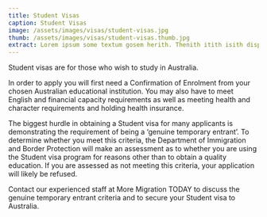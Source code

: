 ```yaml
---
title: Student Visas
caption: Student Visas
image: /assets/images/visas/student-visas.jpg
thumb: /assets/images/visas/student-visas.thumb.jpg
extract: Lorem ipsum some textum gosem herith. Thenith itith isith displayeth henceforeth
---
```

Student visas are for those who wish to study in Australia. 

In order to apply you will first need a Confirmation of Enrolment from your chosen Australian educational institution. You may also have to meet English and financial capacity requirements as well as meeting health and character requirements and holding health insurance. 

The biggest hurdle in obtaining a Student visa for many applicants is demonstrating the requirement of being a ‘genuine temporary entrant’. To determine whether you meet this criteria, the Department of Immigration and Border Protection will make an assessment as to whether you are using the Student visa program for reasons other than to obtain a quality education. If you are assessed as not meeting this criteria, your application will likely be refused.

Contact our experienced staff at More Migration TODAY to discuss the genuine temporary entrant criteria and to secure your Student visa to Australia.